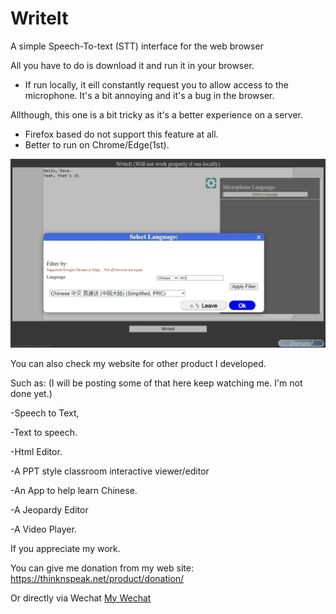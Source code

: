 # WriteIt
A simple Speech-To-text (STT) interface for the web browser

All you have to do is download it and run it in your browser.
+ If run locally, it eill constantly request you to allow access to the microphone. 
It's a bit annoying and it's a bug in the browser. 

Allthough, this one is a bit tricky as it's a better experience on a server.
+ Firefox based do not support this feature at all.
+ Better to run on Chrome/Edge(1st).

<img src="https://github.com/DCWizard/WriteIt/raw/refs/heads/main/img/WriteIt.webp">

You can also check my website for other product I developed.

Such as: (I will be posting some of that here keep watching me. I'm not done yet.)

-Speech to Text,

-Text to speech.

-Html Editor.

-A PPT style classroom interactive viewer/editor

-An App to help learn Chinese.

-A Jeopardy Editor

-A Video Player.

If you appreciate my work.

You can give me donation from my web site: https://thinknspeak.net/product/donation/

Or directly via Wechat <a href="https://github.com/DCWizard/WriteIt/raw/refs/heads/main/img/MyWechat.webp" >My Wechat</a>


